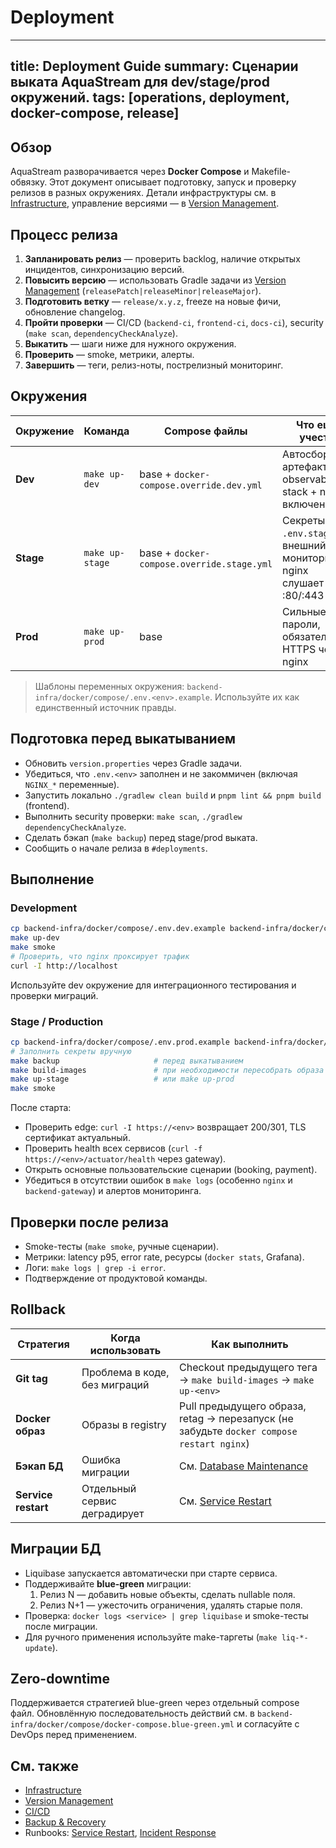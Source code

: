 # Deployment

---
title: Deployment Guide
summary: Сценарии выката AquaStream для dev/stage/prod окружений.
tags: [operations, deployment, docker-compose, release]
---

## Обзор

AquaStream разворачивается через **Docker Compose** и Makefile-обвязку. Этот документ описывает подготовку, запуск и проверку релизов в разных окружениях. Детали инфраструктуры см. в [Infrastructure](infrastructure.md), управление версиями — в [Version Management](version-management.md).

## Процесс релиза

1. **Запланировать релиз** — проверить backlog, наличие открытых инцидентов, синхронизацию версий.
2. **Повысить версию** — использовать Gradle задачи из [Version Management](version-management.md) (`releasePatch|releaseMinor|releaseMajor`).
3. **Подготовить ветку** — `release/x.y.z`, freeze на новые фичи, обновление changelog.
4. **Пройти проверки** — CI/CD (`backend-ci`, `frontend-ci`, `docs-ci`), security (`make scan`, `dependencyCheckAnalyze`).
5. **Выкатить** — шаги ниже для нужного окружения.
6. **Проверить** — smoke, метрики, алерты.
7. **Завершить** — теги, релиз-ноты, пострелизный мониторинг.

## Окружения

| Окружение | Команда | Compose файлы | Что ещё учесть |
|-----------|---------|---------------|----------------|
| **Dev** | `make up-dev` | base + `docker-compose.override.dev.yml` | Автосборка артефактов, observability stack + nginx включены |
| **Stage** | `make up-stage` | base + `docker-compose.override.stage.yml` | Секреты из `.env.stage`, внешний мониторинг, nginx слушает :80/:443 |
| **Prod** | `make up-prod` | base | Сильные пароли, обязательный HTTPS через nginx |

> Шаблоны переменных окружения: `backend-infra/docker/compose/.env.<env>.example`. Используйте их как единственный источник правды.

## Подготовка перед выкатыванием

- Обновить `version.properties` через Gradle задачи.
- Убедиться, что `.env.<env>` заполнен и не закоммичен (включая `NGINX_*` переменные).
- Запустить локально `./gradlew clean build` и `pnpm lint && pnpm build` (frontend).
- Выполнить security проверки: `make scan`, `./gradlew dependencyCheckAnalyze`.
- Сделать бэкап (`make backup`) перед stage/prod выката.
- Сообщить о начале релиза в `#deployments`.

## Выполнение

### Development

```bash
cp backend-infra/docker/compose/.env.dev.example backend-infra/docker/compose/.env.dev
make up-dev
make smoke
# Проверить, что nginx проксирует трафик
curl -I http://localhost
```

Используйте dev окружение для интеграционного тестирования и проверки миграций.

### Stage / Production

```bash
cp backend-infra/docker/compose/.env.prod.example backend-infra/docker/compose/.env.prod
# Заполнить секреты вручную
make backup                     # перед выкатыванием
make build-images               # при необходимости пересобрать образа
make up-stage                   # или make up-prod
make smoke
```

После старта:
- Проверить edge: `curl -I https://<env>` возвращает 200/301, TLS сертификат актуальный.
- Проверить health всех сервисов (`curl -f https://<env>/actuator/health` через gateway).
- Открыть основные пользовательские сценарии (booking, payment).
- Убедиться в отсутствии ошибок в `make logs` (особенно `nginx` и `backend-gateway`) и алертов мониторинга.

## Проверки после релиза

- Smoke-тесты (`make smoke`, ручные сценарии).
- Метрики: latency p95, error rate, ресурсы (`docker stats`, Grafana).
- Логи: `make logs | grep -i error`.
- Подтверждение от продуктовой команды.

## Rollback

| Стратегия | Когда использовать | Как выполнить |
|-----------|--------------------|---------------|
| **Git tag** | Проблема в коде, без миграций | Checkout предыдущего тега → `make build-images` → `make up-<env>` |
| **Docker образ** | Образы в registry | Pull предыдущего образа, retag → перезапуск (не забудьте `docker compose restart nginx`) |
| **Бэкап БД** | Ошибка миграции | См. [Database Maintenance](runbooks/database-maintenance.md) |
| **Service restart** | Отдельный сервис деградирует | См. [Service Restart](runbooks/service-restart.md) |

## Миграции БД

- Liquibase запускается автоматически при старте сервиса.
- Поддерживайте **blue-green** миграции: 
  1. Релиз N — добавить новые объекты, сделать nullable поля.
  2. Релиз N+1 — ужесточить ограничения, удалять старые поля.
- Проверка: `docker logs <service> | grep liquibase` и smoke-тесты после миграции.
- Для ручного применения используйте make-таргеты (`make liq-*-update`).

## Zero-downtime

Поддерживается стратегией blue-green через отдельный compose файл. Обновлённую последовательность действий см. в `backend-infra/docker/compose/docker-compose.blue-green.yml` и согласуйте с DevOps перед применением.

## См. также

- [Infrastructure](infrastructure.md)
- [Version Management](version-management.md)
- [CI/CD](ci-cd.md)
- [Backup & Recovery](backup-recovery.md)
- Runbooks: [Service Restart](runbooks/service-restart.md), [Incident Response](runbooks/incident-response.md)
